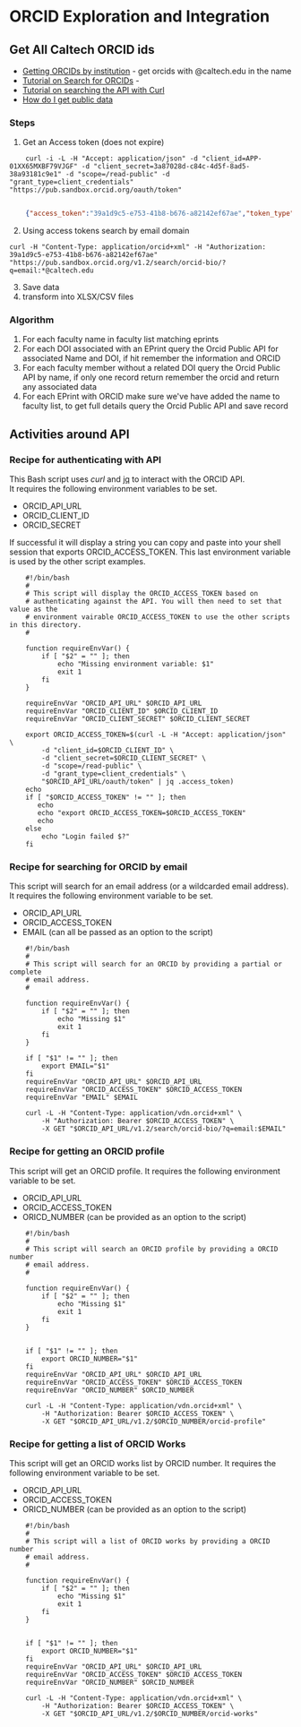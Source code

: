 
# ORCID Exploration and Integration

## Get All Caltech ORCID ids

+ [Getting ORCIDs by institution](http://members.orcid.org/finding-orcid-record-holders-your-institution) - get orcids with @caltech.edu in the name
+ [Tutorial on Search for ORCIDs](http://members.orcid.org/api/tutorial-searching-api-12-and-earlier) -
+ [Tutorial on searching the API with Curl](http://members.orcid.org/api/tutorial-retrieve-data-public-api-curl-12-and-earlier)
+ [How do I get public data](http://support.orcid.org/knowledgebase/articles/223698)

### Steps

1. Get an Access token (does not expire)

```shell
    curl -i -L -H "Accept: application/json" -d "client_id=APP-01XX65MXBF79VJGF" -d "client_secret=3a87028d-c84c-4d5f-8ad5-38a93181c9e1" -d "scope=/read-public" -d "grant_type=client_credentials" "https://pub.sandbox.orcid.org/oauth/token"
```

```json

    {"access_token":"39a1d9c5-e753-41b8-b676-a82142ef67ae","token_type":"bearer","refresh_token":"a3a2420a-b964-4cee-bc15-7bdd873b1643","expires_in":631138518,"scope":"/read-public","orcid":null}
```

2. Using access tokens search by email domain

```shell
curl -H "Content-Type: application/orcid+xml" -H "Authorization: 39a1d9c5-e753-41b8-b676-a82142ef67ae" "https://pub.sandbox.orcid.org/v1.2/search/orcid-bio/?q=email:*@caltech.edu
```
3. Save data
4. transform into XLSX/CSV files

### Algorithm

1. For each faculty name in faculty list matching eprints
2. For each DOI associated with an EPrint query the Orcid Public API for associated Name and DOI, if hit remember the information and ORCID
3. For each faculty member without a related DOI query the Orcid Public API by name, if only one record return remember the orcid and return any associated data
4. For each EPrint with ORCID make sure we've have added the name to faculty list, to get full details query the Orcid Public API and save record

## Activities around API

### Recipe for authenticating with API

This Bash script uses *curl* and [jq](https://stedolan.github.io/jq/) to interact with the ORCID API.  
It requires the following environment variables to be set.

+ ORCID_API_URL
+ ORCID_CLIENT_ID
+ ORCID_SECRET

If successful it will display a string you can copy and paste into your shell session that exports ORCID_ACCESS_TOKEN. This last
environment variable is used by the other script examples.

```shell
    #!/bin/bash
    #
    # This script will display the ORCID_ACCESS_TOKEN based on
    # authenticating against the API. You will then need to set that value as the
    # environment vairable ORCID_ACCESS_TOKEN to use the other scripts in this directory.
    #
    
    function requireEnvVar() {
        if [ "$2" = "" ]; then
            echo "Missing environment variable: $1"
            exit 1
        fi
    }
    
    requireEnvVar "ORCID_API_URL" $ORCID_API_URL
    requireEnvVar "ORCID_CLIENT_ID" $ORCID_CLIENT_ID
    requireEnvVar "ORCID_CLIENT_SECRET" $ORCID_CLIENT_SECRET
    
    export ORCID_ACCESS_TOKEN=$(curl -L -H "Accept: application/json" \
        -d "client_id=$ORCID_CLIENT_ID" \
        -d "client_secret=$ORCID_CLIENT_SECRET" \
        -d "scope=/read-public" \
        -d "grant_type=client_credentials" \
        "$ORCID_API_URL/oauth/token" | jq .access_token)
    echo 
    if [ "$ORCID_ACCESS_TOKEN" != "" ]; then
       echo 
       echo "export ORCID_ACCESS_TOKEN=$ORCID_ACCESS_TOKEN"
       echo 
    else
        echo "Login failed $?"
    fi
```

### Recipe for searching for ORCID by email

This script will search for an email address (or a wildcarded email address). It requires the following
environment variable to be set.

+ ORCID_API_URL
+ ORCID_ACCESS_TOKEN
+ EMAIL (can all be passed as an option to the script)

```shell
    #!/bin/bash
    #
    # This script will search for an ORCID by providing a partial or complete 
    # email address.
    #
    
    function requireEnvVar() {
        if [ "$2" = "" ]; then
            echo "Missing $1"
            exit 1
        fi
    }
    
    if [ "$1" != "" ]; then
        export EMAIL="$1"
    fi
    requireEnvVar "ORCID_API_URL" $ORCID_API_URL
    requireEnvVar "ORCID_ACCESS_TOKEN" $ORCID_ACCESS_TOKEN
    requireEnvVar "EMAIL" $EMAIL
    
    curl -L -H "Content-Type: application/vdn.orcid+xml" \
        -H "Authorization: Bearer $ORCID_ACCESS_TOKEN" \
        -X GET "$ORCID_API_URL/v1.2/search/orcid-bio/?q=email:$EMAIL"
```

### Recipe for getting an ORCID profile

This script will get an ORCID profile. It requires the following environment variable to be set.

+ ORCID_API_URL
+ ORCID_ACCESS_TOKEN
+ ORICD_NUMBER (can be provided as an option to the script)

```shell
    #!/bin/bash
    #
    # This script will search an ORCID profile by providing a ORCID number
    # email address.
    #
    
    function requireEnvVar() {
        if [ "$2" = "" ]; then
            echo "Missing $1"
            exit 1
        fi
    }
    
    
    if [ "$1" != "" ]; then
        export ORCID_NUMBER="$1"
    fi
    requireEnvVar "ORCID_API_URL" $ORCID_API_URL
    requireEnvVar "ORCID_ACCESS_TOKEN" $ORCID_ACCESS_TOKEN
    requireEnvVar "ORCID_NUMBER" $ORCID_NUMBER
    
    curl -L -H "Content-Type: application/vdn.orcid+xml" \
        -H "Authorization: Bearer $ORCID_ACCESS_TOKEN" \
        -X GET "$ORCID_API_URL/v1.2/$ORCID_NUMBER/orcid-profile"
```

### Recipe for getting a list of ORCID Works 

This script will get an ORCID works list by ORCID number. It requires the following environment variable to be set.


+ ORCID_API_URL
+ ORCID_ACCESS_TOKEN
+ ORICD_NUMBER (can be provided as an option to the script)

```shell
    #!/bin/bash
    #
    # This script will a list of ORCID works by providing a ORCID number
    # email address.
    #
    
    function requireEnvVar() {
        if [ "$2" = "" ]; then
            echo "Missing $1"
            exit 1
        fi
    }
    
    
    if [ "$1" != "" ]; then
        export ORCID_NUMBER="$1"
    fi
    requireEnvVar "ORCID_API_URL" $ORCID_API_URL
    requireEnvVar "ORCID_ACCESS_TOKEN" $ORCID_ACCESS_TOKEN
    requireEnvVar "ORCID_NUMBER" $ORCID_NUMBER
    
    curl -L -H "Content-Type: application/vdn.orcid+xml" \
        -H "Authorization: Bearer $ORCID_ACCESS_TOKEN" \
        -X GET "$ORCID_API_URL/v1.2/$ORCID_NUMBER/orcid-works"
```


